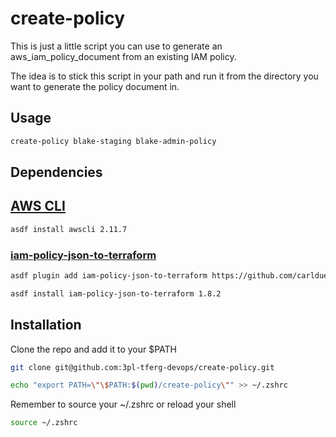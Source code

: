# create-policy

This is just a little script you can use to generate an aws_iam_policy_document from an existing IAM policy.

The idea is to stick this script in your path and run it from the directory you want to generate the policy document in. 

## Usage

```bash
create-policy blake-staging blake-admin-policy
```

## Dependencies

## [AWS CLI](https://awscli.amazonaws.com/v2/documentation/api/latest/reference/index.html)

```bash
asdf install awscli 2.11.7
```

### [iam-policy-json-to-terraform](https://github.com/flosell/iam-policy-json-to-terraform)

```bash
asdf plugin add iam-policy-json-to-terraform https://github.com/carlduevel/asdf-iam-policy-json-to-terraform.git
```

```bash
asdf install iam-policy-json-to-terraform 1.8.2
```

## Installation

Clone the repo and add it to your $PATH

```bash
git clone git@github.com:3pl-tferg-devops/create-policy.git
```

```bash
echo "export PATH=\"\$PATH:$(pwd)/create-policy\"" >> ~/.zshrc
```

Remember to source your ~/.zshrc or reload your shell

```bash
source ~/.zshrc
```
